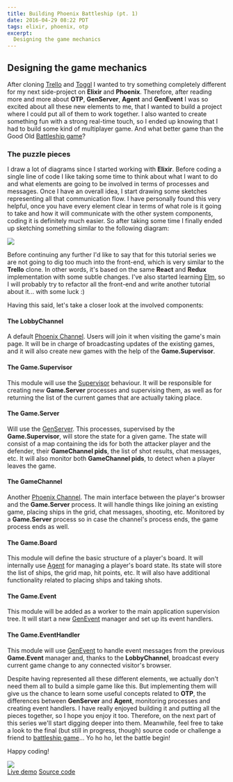 ```yaml
---
title: Building Phoenix Battleship (pt. 1)
date: 2016-04-29 08:22 PDT
tags: elixir, phoenix, otp
excerpt:
  Designing the game mechanics
---
```


## Designing the game mechanics
After cloning [Trello][83ef4d19] and [Toggl][28808ea3] I wanted to try something
completely different for my next side-project on **Elixir** and **Phoenix**.
Therefore, after reading more and more about **OTP**, **GenServer**, **Agent** and **GenEvent**
I was so excited about all these new elements to me, that I wanted to build a project where
I could put all of them to work together. I also wanted to create something fun with
a strong real-time touch, so I ended up knowing that I had to build some
kind of multiplayer game. And what better game than the Good Old [Battleship game][4a6f7f89]?

### The puzzle pieces

I draw a lot of diagrams since I started working with **Elixir**.
Before coding a single line of code I like taking some time to think about what I want to
do and what elements are going to be involved in terms of processes and messages. Once
I have an overall idea, I start drawing some sketches representing all that communication flow.
I have personally found this very helpful, once you have every element clear in terms of what role is it
going to take and how it will communicate with the other system components,
coding it is definitely much easier. So after taking some time I finally ended up
sketching something similar to the following diagram:

<img class="center" src="/images/blog/building_phoenix_battleship/diagram.jpg"/>


Before continuing any further I'd like to say that for this tutorial series
we are not going to dig too much into the front-end, which is very similar to the
**Trello** clone. In other words, it's based on the same **React**
 and **Redux** implementation with some subtle changes. I've also started learning
[Elm][6ffd6f5d], so I will probably try to refactor all the front-end and write
another tutorial about it... with some luck :)

Having this said, let's take a closer look at the involved components:

#### The LobbyChannel
A default [Phoenix Channel][6c51ddb1]. Users will join it when visiting the
game's main page. It will be in charge of broadcasting updates of the existing games,
and it will also create new games with the help of the **Game.Supervisor**.

#### The Game.Supervisor
This module will use the [Supervisor][4d783b08] behaviour. It will be responsible for
creating new **Game.Server** processes and supervising them, as well as for
returning the list of the current games that are actually taking place.

#### The Game.Server
Will use the [GenServer][18a2f400]. This processes, supervised by the **Game.Supervisor**,
will store the state for a given game. The state will consist of a map containing
the ids for both the attacker player and the defender, their **GameChannel pids**, the
list of shot results, chat messages, etc. It will also monitor both **GameChannel pids**, to detect
when a player leaves the game.

#### The GameChannel
Another [Phoenix Channel][6c51ddb1]. The main interface between the player's browser and
the **Game.Server** process. It will handle things like joining an existing game, placing
ships in the grid, chat messages, shooting, etc. Monitored by a **Game.Server** process so
in case the channel's process ends, the game process ends as well.

#### The Game.Board
This module will define the basic structure of a player's board. It will
internally use [Agent][d7a21b37] for managing a player's board state. Its state will store
the list of ships, the grid map, hit points, etc. It will also have additional
functionality related to placing ships and taking shots.

#### The Game.Event
This module will be added as a worker to the main application supervision tree.
It will start a new [GenEvent][d096bb08] manager and set up its event handlers.

#### The Game.EventHandler
This module will use [GenEvent][d096bb08] to handle event messages from the previous
**Game.Event** manager and, thanks to the **LobbyChannel**, broadcast
every current game change to any connected visitor's browser.

Despite having represented all these different elements, we actually don't need them all
to build a simple game like this. But implementing them will give us the chance to
learn some useful concepts related to **OTP**, the differences between **GenServer** and
**Agent**, monitoring processes and creating event handlers. I have really enjoyed
building it and putting all the pieces together, so I hope you enjoy it too. Therefore, on the next
part of this series we'll start digging deeper into them. Meanwhile, feel free to take a look
to the final (but still in progress, though) source code or challenge a
friend to [battleship game][16b56e99]... Yo ho ho, let the battle begin!


Happy coding!

<a href="https://phoenix-battleship.herokuapp.com/" target="_blank">
  <img class="center" src="/images/blog/building_phoenix_battleship/lobby.jpg"/>
</a>

<div class="btn-wrapper">
  <a href="https://phoenix-battleship.herokuapp.com/" target="_blank" class="btn"><i class="fa fa-cloud"></i> Live demo</a>
  <a href="https://github.com/bigardone/phoenix-battleship" target="_blank" class="btn"><i class="fa fa-github"></i> Source code</a>
</div>


  [83ef4d19]: https://github.com/bigardone/phoenix-trello "Phoenix Trello"
  [28808ea3]: https://github.com/bigardone/phoenix-toggl "Phoenix Toggl"
  [4a6f7f89]: https://en.wikipedia.org/wiki/Battleship_(game) "Battleship Game"
  [6ffd6f5d]: http://elm-lang.org/ "Elm"
  [6c51ddb1]: https://hexdocs.pm/phoenix/Phoenix.Channel.html "Phoenix Channel"
  [4d783b08]: http://elixir-lang.org/docs/stable/elixir/Supervisor.html "Supervisor behaviour"
  [18a2f400]: http://elixir-lang.org/docs/stable/elixir/GenServer.html "GenServer behaviour"
  [d7a21b37]: http://elixir-lang.org/docs/stable/elixir/Agent.html "Agent"
  [d096bb08]: http://elixir-lang.org/docs/stable/elixir/GenEvent.html "GenEvent"
  [16b56e99]: https://phoenix-battleship.herokuapp.com/ "Phoenix Battleship"
